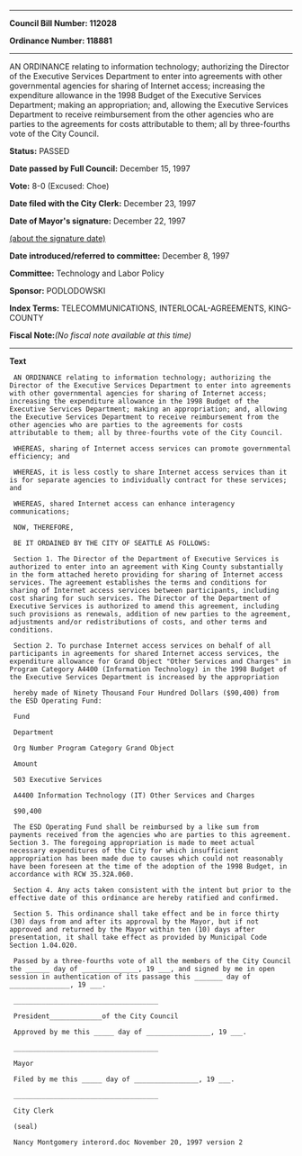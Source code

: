 

********

**Council Bill Number: 112028**
   
**Ordinance Number: 118881**
********

 AN ORDINANCE relating to information technology; authorizing the Director of the Executive Services Department to enter into agreements with other governmental agencies for sharing of Internet access; increasing the expenditure allowance in the 1998 Budget of the Executive Services Department; making an appropriation; and, allowing the Executive Services Department to receive reimbursement from the other agencies who are parties to the agreements for costs attributable to them; all by three-fourths vote of the City Council.

**Status:** PASSED
   
**Date passed by Full Council:** December 15, 1997
   
**Vote:** 8-0 (Excused: Choe)
   
**Date filed with the City Clerk:** December 23, 1997
   
**Date of Mayor's signature:** December 22, 1997
   
[(about the signature date)](/~public/approvaldate.htm)
   
   
   
**Date introduced/referred to committee:** December 8, 1997
   
**Committee:** Technology and Labor Policy
   
**Sponsor:** PODLODOWSKI
   
   
**Index Terms:** TELECOMMUNICATIONS, INTERLOCAL-AGREEMENTS, KING-COUNTY

**Fiscal Note:**_(No fiscal note available at this time)_

********

**Text**
   
```
 AN ORDINANCE relating to information technology; authorizing the Director of the Executive Services Department to enter into agreements with other governmental agencies for sharing of Internet access; increasing the expenditure allowance in the 1998 Budget of the Executive Services Department; making an appropriation; and, allowing the Executive Services Department to receive reimbursement from the other agencies who are parties to the agreements for costs attributable to them; all by three-fourths vote of the City Council.

 WHEREAS, sharing of Internet access services can promote governmental efficiency; and

 WHEREAS, it is less costly to share Internet access services than it is for separate agencies to individually contract for these services; and

 WHEREAS, shared Internet access can enhance interagency communications;

 NOW, THEREFORE,

 BE IT ORDAINED BY THE CITY OF SEATTLE AS FOLLOWS:

 Section 1. The Director of the Department of Executive Services is authorized to enter into an agreement with King County substantially in the form attached hereto providing for sharing of Internet access services. The agreement establishes the terms and conditions for sharing of Internet access services between participants, including cost sharing for such services. The Director of the Department of Executive Services is authorized to amend this agreement, including such provisions as renewals, addition of new parties to the agreement, adjustments and/or redistributions of costs, and other terms and conditions.

 Section 2. To purchase Internet access services on behalf of all participants in agreements for shared Internet access services, the expenditure allowance for Grand Object "Other Services and Charges" in Program Category A4400 (Information Technology) in the 1998 Budget of the Executive Services Department is increased by the appropriation

 hereby made of Ninety Thousand Four Hundred Dollars ($90,400) from the ESD Operating Fund:

 Fund

 Department

 Org Number Program Category Grand Object

 Amount

 503 Executive Services

 A4400 Information Technology (IT) Other Services and Charges

 $90,400

 The ESD Operating Fund shall be reimbursed by a like sum from payments received from the agencies who are parties to this agreement. Section 3. The foregoing appropriation is made to meet actual necessary expenditures of the City for which insufficient appropriation has been made due to causes which could not reasonably have been foreseen at the time of the adoption of the 1998 Budget, in accordance with RCW 35.32A.060.

 Section 4. Any acts taken consistent with the intent but prior to the effective date of this ordinance are hereby ratified and confirmed.

 Section 5. This ordinance shall take effect and be in force thirty (30) days from and after its approval by the Mayor, but if not approved and returned by the Mayor within ten (10) days after presentation, it shall take effect as provided by Municipal Code Section 1.04.020.

 Passed by a three-fourths vote of all the members of the City Council the ______ day of ______________, 19 ___, and signed by me in open session in authentication of its passage this _______ day of _______________, 19 ___.

 ____________________________________

 President_____________of the City Council

 Approved by me this _____ day of ________________, 19 ___.

 ____________________________________

 Mayor

 Filed by me this _____ day of ________________, 19 ___.

 ____________________________________

 City Clerk

 (seal)

 Nancy Montgomery interord.doc November 20, 1997 version 2

```
